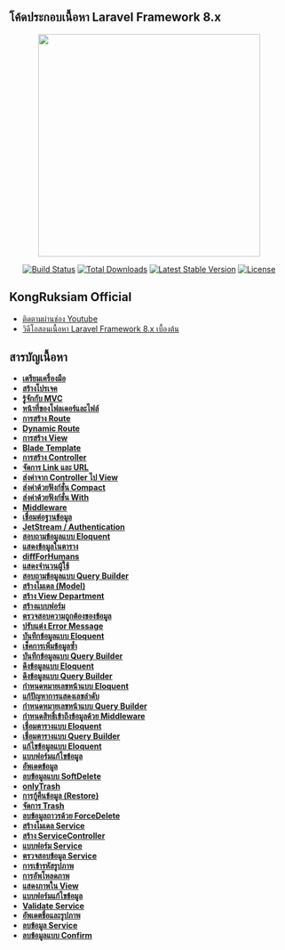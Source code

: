 ## โค้ดประกอบเนื้อหา Laravel Framework 8.x
<p align="center"><a href="https://laravel.com" target="_blank"><img src="https://raw.githubusercontent.com/laravel/art/master/logo-lockup/5%20SVG/2%20CMYK/1%20Full%20Color/laravel-logolockup-cmyk-red.svg" width="400"></a></p>

<p align="center">
<a href="https://travis-ci.org/laravel/framework"><img src="https://travis-ci.org/laravel/framework.svg" alt="Build Status"></a>
<a href="https://packagist.org/packages/laravel/framework"><img src="https://img.shields.io/packagist/dt/laravel/framework" alt="Total Downloads"></a>
<a href="https://packagist.org/packages/laravel/framework"><img src="https://img.shields.io/packagist/v/laravel/framework" alt="Latest Stable Version"></a>
<a href="https://packagist.org/packages/laravel/framework"><img src="https://img.shields.io/packagist/l/laravel/framework" alt="License"></a>
</p>

## KongRuksiam Official
- [ติดตามผ่านช่อง Youtube](https://www.youtube.com/channel/UCQ1r_4x-P-fETLIU4pqf98w)
- [วิดีโอสอนเนื้อหา Laravel Framework 8.x เบื้องต้น](https://www.youtube.com/playlist?list=PLltVQYLz1BMCElB-Vtjb79DtlN2jPkHwV)

## สารบัญเนื้อหา
- **[เตรียมเครื่องมือ](https://www.youtube.com/watch?v=QhzpZ3r7Ui0&list=PLltVQYLz1BMCElB-Vtjb79DtlN2jPkHwV&index=2&t=1s)**
- **[สร้างโปรเจค](https://www.youtube.com/watch?v=AOnHrfV7OCg&list=PLltVQYLz1BMCElB-Vtjb79DtlN2jPkHwV&index=3)**
- **[รู้จักกับ MVC](https://www.youtube.com/watch?v=NqohGouoY6M&list=PLltVQYLz1BMCElB-Vtjb79DtlN2jPkHwV&index=4)**
- **[หน้าที่ของโฟลเดอร์และไฟล์](https://www.youtube.com/watch?v=dhUCiuE2TRQ&list=PLltVQYLz1BMCElB-Vtjb79DtlN2jPkHwV&index=5)**
- **[การสร้าง Route](https://www.youtube.com/watch?v=5omjfpLnCyE&list=PLltVQYLz1BMCElB-Vtjb79DtlN2jPkHwV&index=6)**
- **[Dynamic Route](https://www.youtube.com/watch?v=cGqUFC8UTss&list=PLltVQYLz1BMCElB-Vtjb79DtlN2jPkHwV&index=7)**
- **[การสร้าง View](https://www.youtube.com/watch?v=ZHpV7G_4rQE&list=PLltVQYLz1BMCElB-Vtjb79DtlN2jPkHwV&index=8)**
- **[Blade Template](https://www.youtube.com/watch?v=m9o-OcY4Qiw&list=PLltVQYLz1BMCElB-Vtjb79DtlN2jPkHwV&index=9)**
- **[การสร้าง Controller](https://www.youtube.com/watch?v=-6ioSeFL76c&list=PLltVQYLz1BMCElB-Vtjb79DtlN2jPkHwV&index=10)**
- **[จัดการ Link และ URL](https://www.youtube.com/watch?v=UanrvAIT4ck&list=PLltVQYLz1BMCElB-Vtjb79DtlN2jPkHwV&index=11)**
- **[ส่งค่าจาก Controller ไป View](https://www.youtube.com/watch?v=8aR95sbc1Xw&list=PLltVQYLz1BMCElB-Vtjb79DtlN2jPkHwV&index=12)**
- **[ ส่งค่าด้วยฟังก์ชั่น Compact](https://www.youtube.com/watch?v=X7lSgUi2e1U&list=PLltVQYLz1BMCElB-Vtjb79DtlN2jPkHwV&index=13)**
- **[ส่งค่าด้วยฟังก์ชั่น With](https://www.youtube.com/watch?v=2mnprQKAoE4&list=PLltVQYLz1BMCElB-Vtjb79DtlN2jPkHwV&index=14)**
- **[Middleware](https://www.youtube.com/watch?v=Tokine5uk9k&list=PLltVQYLz1BMCElB-Vtjb79DtlN2jPkHwV&index=15)**
- **[ เชื่อมต่อฐานข้อมูล](https://www.youtube.com/watch?v=c8PFjlVuaIQ&list=PLltVQYLz1BMCElB-Vtjb79DtlN2jPkHwV&index=16)**
- **[JetStream / Authentication](https://www.youtube.com/watch?v=x_90iBEbAnU&list=PLltVQYLz1BMCElB-Vtjb79DtlN2jPkHwV&index=17)**
- **[สอบถามข้อมูลแบบ Eloquent](https://www.youtube.com/watch?v=6eCHr7siCyU&list=PLltVQYLz1BMCElB-Vtjb79DtlN2jPkHwV&index=18)**
- **[แสดงข้อมูลในตาราง](https://www.youtube.com/watch?v=Iv6pwwA0sMc&list=PLltVQYLz1BMCElB-Vtjb79DtlN2jPkHwV&index=19)**
- **[diffForHumans](https://www.youtube.com/watch?v=erjszUUOJy8&list=PLltVQYLz1BMCElB-Vtjb79DtlN2jPkHwV&index=20)**
- **[แสดงจำนวนผู้ใช้](https://www.youtube.com/watch?v=4E04gv9JHFc&list=PLltVQYLz1BMCElB-Vtjb79DtlN2jPkHwV&index=21)**
- **[สอบถามข้อมูลแบบ Query Builder](https://www.youtube.com/watch?v=9mzUv1948Gc&list=PLltVQYLz1BMCElB-Vtjb79DtlN2jPkHwV&index=22)**
- **[สร้างโมเดล (Model)](https://www.youtube.com/watch?v=wdnoJO85kHo&list=PLltVQYLz1BMCElB-Vtjb79DtlN2jPkHwV&index=23)**
- **[ สร้าง View Department](https://www.youtube.com/watch?v=OjVUJU6OpLk&list=PLltVQYLz1BMCElB-Vtjb79DtlN2jPkHwV&index=24)**
- **[สร้างแบบฟอร์ม](https://www.youtube.com/watch?v=kzkTLfoTHsk&list=PLltVQYLz1BMCElB-Vtjb79DtlN2jPkHwV&index=25)**
- **[ตรวจสอบความถูกต้องของข้อมูล](https://www.youtube.com/watch?v=DE_kbh6PgUg&list=PLltVQYLz1BMCElB-Vtjb79DtlN2jPkHwV&index=26)**
- **[ปรับแต่ง Error Message](https://www.youtube.com/watch?v=j7fie-zfLdo&list=PLltVQYLz1BMCElB-Vtjb79DtlN2jPkHwV&index=27)**
- **[บันทึกข้อมูลแบบ Eloquent](https://www.youtube.com/watch?v=Pn4Rozpc2XI&list=PLltVQYLz1BMCElB-Vtjb79DtlN2jPkHwV&index=28)**
- **[เช็คการเพิ่มข้อมูลซ้ำ](https://www.youtube.com/watch?v=OjZyocMs0us&list=PLltVQYLz1BMCElB-Vtjb79DtlN2jPkHwV&index=29)**
- **[บันทึกข้อมูลแบบ Query Builder](https://www.youtube.com/watch?v=aSck97SCLX8&list=PLltVQYLz1BMCElB-Vtjb79DtlN2jPkHwV&index=30)**
- **[ดึงข้อมูลแบบ Eloquent](https://www.youtube.com/watch?v=ALybL6XKt8o&list=PLltVQYLz1BMCElB-Vtjb79DtlN2jPkHwV&index=31)**
- **[ดึงข้อมูลแบบ Query Builder](https://www.youtube.com/watch?v=9lJgKSJzYvY&list=PLltVQYLz1BMCElB-Vtjb79DtlN2jPkHwV&index=32)**
- **[กำหนดหมายเลขหน้าแบบ Eloquent](https://www.youtube.com/watch?v=FM8zbuBQh0o&list=PLltVQYLz1BMCElB-Vtjb79DtlN2jPkHwV&index=33)**
- **[แก้ปัญหาการแสดงเลขลำดับ](https://www.youtube.com/watch?v=FSPMRLJt99E&list=PLltVQYLz1BMCElB-Vtjb79DtlN2jPkHwV&index=34)**
- **[กำหนดหมายเลขหน้าแบบ Query Builder](https://www.youtube.com/watch?v=2dGy0JarSk4&list=PLltVQYLz1BMCElB-Vtjb79DtlN2jPkHwV&index=35)**
- **[กำหนดสิทธิ์เข้าถึงข้อมูลด้วย Middleware](https://www.youtube.com/watch?v=S_BIsHLYxZQ&list=PLltVQYLz1BMCElB-Vtjb79DtlN2jPkHwV&index=36)**
- **[เชื่อมตารางแบบ Eloquent](https://www.youtube.com/watch?v=Gvxsfp6pX0w&list=PLltVQYLz1BMCElB-Vtjb79DtlN2jPkHwV&index=37)**
- **[เชื่อมตารางแบบ  Query Builder](https://www.youtube.com/watch?v=PiminTEUcQQ&list=PLltVQYLz1BMCElB-Vtjb79DtlN2jPkHwV&index=38)**
- **[แก้ไขข้อมูลแบบ Eloquent](https://www.youtube.com/watch?v=o8GwB31zstQ&list=PLltVQYLz1BMCElB-Vtjb79DtlN2jPkHwV&index=39)**
- **[แบบฟอร์มแก้ไขข้อมูล](https://www.youtube.com/watch?v=eqmnEQufZbg&list=PLltVQYLz1BMCElB-Vtjb79DtlN2jPkHwV&index=40)**
- **[อัพเดตข้อมูล](https://www.youtube.com/watch?v=WuxKALxrNAo&list=PLltVQYLz1BMCElB-Vtjb79DtlN2jPkHwV&index=41)**
- **[ลบข้อมูลแบบ SoftDelete](https://www.youtube.com/watch?v=0AWP3bIzMbM&list=PLltVQYLz1BMCElB-Vtjb79DtlN2jPkHwV&index=42)**
- **[onlyTrash](https://www.youtube.com/watch?v=AxZXy4TAFYQ&list=PLltVQYLz1BMCElB-Vtjb79DtlN2jPkHwV&index=43)**
- **[การกู้คืนข้อมูล (Restore)](https://www.youtube.com/watch?v=WMEt7OZtsV4&list=PLltVQYLz1BMCElB-Vtjb79DtlN2jPkHwV&index=44)**
- **[ จัดการ Trash](https://www.youtube.com/channel/UCQ1r_4x-P-fETLIU4pqf98w)**
- **[ลบข้อมูลถาวรด้วย ForceDelete](https://www.youtube.com/watch?v=P_V-i9S0jvM&list=PLltVQYLz1BMCElB-Vtjb79DtlN2jPkHwV&index=46)**
- **[สร้างโมเดล Service](https://www.youtube.com/watch?v=2E_3mU-fNcs&list=PLltVQYLz1BMCElB-Vtjb79DtlN2jPkHwV&index=47)**
- **[สร้าง ServiceController](https://www.youtube.com/watch?v=-usx2nVI0QE&list=PLltVQYLz1BMCElB-Vtjb79DtlN2jPkHwV&index=48)**
- **[แบบฟอร์ม Service](https://www.youtube.com/watch?v=pMDTxvTu3Fw&list=PLltVQYLz1BMCElB-Vtjb79DtlN2jPkHwV&index=49)**
- **[ ตรวจสอบข้อมูล Service](https://www.youtube.com/watch?v=BNPJDCTzSn4&list=PLltVQYLz1BMCElB-Vtjb79DtlN2jPkHwV&index=50)**
- **[การเข้ารหัสรูปภาพ](https://www.youtube.com/watch?v=QpAMuSamd4k&list=PLltVQYLz1BMCElB-Vtjb79DtlN2jPkHwV&index=51)**
- **[การอัพโหลดภาพ](https://www.youtube.com/watch?v=DIdjdcJyvSg&list=PLltVQYLz1BMCElB-Vtjb79DtlN2jPkHwV&index=52)**
- **[แสดงภาพใน View](https://www.youtube.com/watch?v=yI0NiQAbGkg&list=PLltVQYLz1BMCElB-Vtjb79DtlN2jPkHwV&index=53)**
- **[แบบฟอร์มแก้ไขข้อมูล](https://www.youtube.com/watch?v=jku_3yCL9sk&list=PLltVQYLz1BMCElB-Vtjb79DtlN2jPkHwV&index=54)**
- **[Validate Service](https://www.youtube.com/watch?v=efhDBiYmNEc&list=PLltVQYLz1BMCElB-Vtjb79DtlN2jPkHwV&index=55)**
- **[อัพเดตชื่อและรูปภาพ](https://www.youtube.com/watch?v=4CnZMjH5RR0&list=PLltVQYLz1BMCElB-Vtjb79DtlN2jPkHwV&index=56)**
- **[ลบข้อมูล Service](https://www.youtube.com/watch?v=Gi-tWD0urdQ&list=PLltVQYLz1BMCElB-Vtjb79DtlN2jPkHwV&index=57)**
- **[ลบข้อมูลแบบ Confirm](https://www.youtube.com/watch?v=egi0CU4FU30&list=PLltVQYLz1BMCElB-Vtjb79DtlN2jPkHwV&index=58)**
